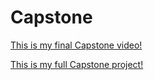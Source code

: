 # Capstone
[This is my final Capstone video!](https://drive.google.com/file/d/1PEDk0cGE73bWFDq3-_MVowGW7kQK55gN/view?usp=share_link)


[This is my full Capstone project!](https://drive.google.com/drive/folders/1wqA3VegtXjiFeCO4KwBKho3gQ9Gm2Vs1?usp=share_link)
